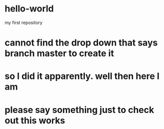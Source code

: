 # hello-world
my first repository
# cannot find the drop down that says branch master to create it
# so I did it apparently. well then here I am
# please say something just to check out this works 
